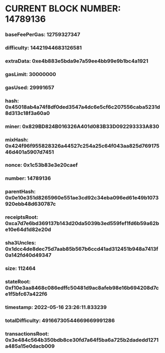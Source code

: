 # CURRENT BLOCK NUMBER: 14789136

### baseFeePerGas: 12759327347
### difficulty: 14421944683126581
### extraData: 0xe4b883e5bda9e7a59ee4bb99e9b1bc4a1921
### gasLimit: 30000000
### gasUsed: 29991657
### hash: 0x45018ab4a74f8df0ded3547a4dc6e5cf6c207556caba5231d8d313c18f3a60a0
### miner: 0x829BD824B016326A401d083B33D092293333A830
### mixHash: 0x424f96f955828326a44527c254a25c64f043aa825d76917546d401a5907d7451
### nonce: 0x1c53b83e3e20caef
### number: 14789136
### parentHash: 0x0e10e351d8265960e551ae3cd92c34eba096ed61e49b1073920ebb48d630787c
### receiptsRoot: 0xca7d7e6bd369137b143d20da5039b3ed559fef1fd6b59a62be10e64d1d82e20d
### sha3Uncles: 0x1dcc4de8dec75d7aab85b567b6ccd41ad312451b948a7413f0a142fd40d49347
### size: 112464
### stateRoot: 0xf10e3aa8468c086edffc50481d9ac8afeb98e16b694208d7ce1f5bfc67a422f6
### timestamp: 2022-05-16 23:26:11.833239
### totalDifficulty: 49166730544669669991286
### transactionsRoot: 0x3e484c564b350bdb8ce30fd7a64f5ba6a725b2dadedd1271a485a15e0dacb009
